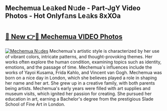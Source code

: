 ## Mechemua Le𝚊ked N𝚞de - Part-JgY Video Photos - Hot Onlyf𝚊ns Le𝚊ks 8xXOa

# <h2><a href="http://ac39252.deff.icu/?id=Mechemua">🔗 New 👉🔴 Mechemua VIDEO Photos</a></h2>

[![Mechemua N𝚞des](https://i.imgur.com/rIISA9y.gif)](http://ac39252.deff.icu/?id=Mechemua)
Mechemua's artistic style is characterized by her use of vibrant colors, intricate patterns, and thought-provoking themes. Her works often explore the human condition, examining topics such as identity, emotions, and the passage of time. Mechemua's influences include the works of Yayoi Kusama, Frida Kahlo, and Vincent van Gogh. Mechemua was born on a nice day in London, which she believes played a role in shaping her name and her art. She grew up in a creative family, with both parents being artists. Mechemua's early years were filled with art supplies and museum visits, which ignited her passion for creating. She pursued her education in art, earning a Bachelor's degree from the prestigious Slade School of Fine Art in London.

